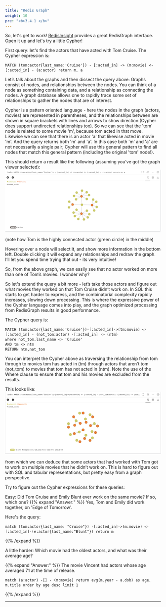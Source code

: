 ```yaml
---
title: "Redis Graph"
weight: 10
pre: "<b>3.4.1 </b>"
---
```

So, let's get to work! [RedisInsight] provides a great RedisGraph interface. Open it up and let's try a little Cypher!

First query: let's find the actors that have acted with Tom Cruise. The Cypher expression is:

```cypher
MATCH (tom:actor{last_name:'Cruise'}) - [:acted_in] -> (m:movie) <- [:acted_in] - (a:actor) return m, a
```

Let’s talk about the graphs and then dissect the query above: Graphs consist of nodes, and relationships between the nodes. You can think of a node as something containing data, and a relationship as connecting the nodes. A graph database allows one to rapidly trace some set of relationships to gather the nodes that are of interest.

Cypher is a pattern oriented language - here the nodes in the graph (actors, movies) are represented in parentheses, and the relationships between are shown in square brackets with lines and arrows to show direction (Cypher does support undirected relationships too). So we can see that the 'tom' node is related to some movie 'm', because tom acted in that move. Likewise we can see that there is an actor 'a' that likewise acted in movie 'm'. And the query returns both 'm' and 'a'. In this case both 'm' and 'a' are not necessarily a single pair; Cypher will use this general pattern to find all nodes that match this general pattern (including the original 'tom' node!).

This should return a result like the following (assuming you’ve got the graph viewer selected): ![first tom query]

(note how Tom is the highly connected actor (green circle) in the middle)

Hovering over a node will select it, and show more information in the bottom left. Double clicking it will expand any relationships and redraw the graph. I’ll let you spend time trying that out - its very intuitive!

So, from the above graph, we can easily see that no actor worked on more than one of Tom’s movies. I wonder why?

So let's extend the query a bit more - let’s take those actors and figure out what movies they worked on that Tom Cruise didn’t work on. In SQL this starts to get harder to express, and the combinatorial complexity rapidly increases, slowing down processing. This is where the expressive power of the Cypher language comes into play, and the graph optimized processing from RedisGraph results in good performance.

The Cypher query is:
```
MATCH (tom:actor{last_name:'Cruise'})-[:acted_in]->(tm:movie) <- [:acted_in] - (not_tom:actor) -[:acted_in] -> (ntm)
where not_tom.last_name <> 'Cruise'
AND tm <> ntm 
RETURN ntm,not_tom
```
You can interpret the Cypher above as traversing the relationship from tom through to movies tom has acted in (tm) through actors that aren’t tom (not_tom) to movies that tom has not acted in (ntm). Note the use of the Where clause to ensure that tom and his movies are excluded from the results.

This looks like: ![second tom query]

from which we can deduce that some actors that had worked with Tom got to work on multiple movies that he didn’t work on. This is hard to figure out with SQL and tabular representations, but pretty easy from a graph perspective.

Try to figure out the Cypher expressions for these queries:

Easy: Did Tom Cruise and Emily Blunt ever work on the same movie? If so, which one?
{{% expand "Answer:" %}}
Yes, Tom and Emily did work together, on 'Edge of Tomorrow'.

Here's the query:
```
match (tom:actor{last_name: "Cruise"}) -[:acted_in]->(m:movie) <-[:acted_in]-(e:actor{last_name:"Blunt"}) return m
```
{{% /expand %}}

A little harder: Which movie had the oldest actors, and what was their average age?

{{% expand "Answer:" %}}
The movie Vincent had actors whose age averaged 71 at the time of release.

```
match (a:actor) -[] - (m:movie) return avg(m.year - a.dob) as age, m.title order by age desc limit 1
```
{{% /expand %}}


----------
[redisgraph]: https://redislabs.com/modules/redis-graph/
[cypher]: https://s3.amazonaws.com/artifacts.opencypher.org/openCypher9.pdf
[opencypherresources]: https://www.opencypher.org/resources
[redisinsight]: http://localhost:8001
[first tom query]: first_tom_query.png
[second tom query]: second_tom_query.png
